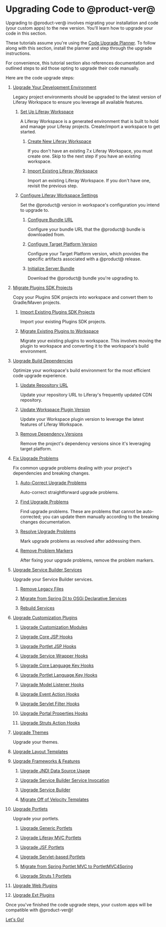 # Upgrading Code to @product-ver@

Upgrading to @product-ver@ involves migrating your installation and code (your
custom apps) to the new version. You'll learn how to upgrade your code in this
section.

These tutorials assume you're using the
[Code Upgrade Planner](/docs/reference/7-2/-/knowledge_base/r/code-upgrade-planner).
To follow along with this section, install the planner and step through the
upgrade instructions.

For convenience, this tutorial section also references documentation and
outlined steps to aid those opting to upgrade their code manually.

Here are the code upgrade steps:

1.  [Upgrade Your Development Environment](/docs/tutorials/7-2/-/knowledge_base/t/upgrading-your-development-environment)

    Legacy project environments should be upgraded to the latest version of
    Liferay Workspace to ensure you leverage all available features.

    1.  [Set Up Liferay Workspace](/docs/tutorials/7-2/-/knowledge_base/t/upgrading-your-development-environment#setting-up-liferay-workspace)

        A Liferay Workspace is a generated environment that is built to hold
        and manage your Liferay projects. Create/import a workspace to get
        started.

        1.  [Create New Liferay Workspace](/docs/tutorials/7-2/-/knowledge_base/t/upgrading-your-development-environment#creating-new-liferay-workspace) <!--commandId="create_new_liferay_workspace"-->

            If you don't have an existing 7.x Liferay Workspace, you must create
            one. Skip to the next step if you have an existing workspace.

        2.  [Import Existing Liferay Workspace](/docs/tutorials/7-2/-/knowledge_base/t/upgrading-your-development-environment#importing-existing-liferay-workspace)

            Import an existing Liferay Workspace. If you don't have one, revisit
            the previous step.

    2.  [Configure Liferay Workspace Settings](/docs/tutorials/7-2/-/knowledge_base/t/upgrading-your-development-environment#configuring-liferay-workspace)

        Set the @product@ version in workspace's configuration you intend to
        upgrade to.

        1.  [Configure Bundle URL](/docs/tutorials/7-2/-/knowledge_base/t/upgrading-your-development-environment#configuring-bundle-url)

            Configure your bundle URL that the @product@ bundle is downloaded
            from.

        2.  [Configure Target Platform Version](/docs/tutorials/7-2/-/knowledge_base/t/upgrading-your-development-environment#configuring-target-platform-version)

            Configure your Target Platform version, which provides the specific
            artifacts associated with a @product@ release.

        3.  [Initialize Server Bundle](/docs/tutorials/7-2/-/knowledge_base/t/upgrading-your-development-environment#initializing-server-bundle)

            Download the @product@ bundle you're upgrading to.

2.  [Migrate Plugins SDK Projects](/docs/tutorials/7-2/-/knowledge_base/t/migrating-plugins-sdk-projects-to-liferay-workspace)

    Copy your Plugins SDK projects into workspace and convert them to
    Gradle/Maven projects.

    1.  [Import Existing Plugins SDK Projects](/docs/tutorials/7-2/-/knowledge_base/t/migrating-plugins-sdk-projects-to-liferay-workspace#importing-existing-plugins-sdk-projects)

        Import your existing Plugins SDK projects.

    2.  [Migrate Existing Plugins to Workspace](/docs/tutorials/7-2/-/knowledge_base/t/migrating-plugins-sdk-projects-to-liferay-workspace#migrating-existing-plugins-to-workspace)

        Migrate your existing plugins to workspace. This involves moving the
        plugin to workspace and converting it to the workspace's build
        environment.

3.  [Upgrade Build Dependencies](/docs/tutorials/7-2/-/knowledge_base/t/upgrading-build-dependencies)

    Optimize your workspace's build environment for the most efficient code
    upgrade experience.

    1.  [Update Repository URL](/docs/tutorials/7-2/-/knowledge_base/t/upgrading-build-dependencies#updating-the-repository-url)

        Update your repository URL to Liferay's frequently updated CDN
        repository.

    2.  [Update Workspace Plugin Version](/docs/tutorials/7-2/-/knowledge_base/t/upgrading-build-dependencies#updating-the-workspace-plugin-version)

        Update your Workspace plugin version to leverage the latest features of
        Liferay Workspace.

    3.  [Remove Dependency Versions](/docs/tutorials/7-2/-/knowledge_base/t/upgrading-build-dependencies#removing-the-projects-dependency-versions)

        Remove the project's dependency versions since it's leveraging target
        platform.

4.  [Fix Upgrade Problems](/docs/tutorials/7-2/-/knowledge_base/t/fixing-upgrade-problems)

    Fix common upgrade problems dealing with your project's dependencies and
    breaking changes.

    1.  [Auto-Correct Upgrade Problems](/docs/tutorials/7-2/-/knowledge_base/t/fixing-upgrade-problems#auto-correcting-upgrade-problems)

        Auto-correct straightforward upgrade problems.

    2.  [Find Upgrade Problems](/docs/tutorials/7-2/-/knowledge_base/t/fixing-upgrade-problems#finding-upgrade-problems)

        Find upgrade problems. These are problems that cannot be auto-corrected;
        you can update them manually according to the breaking changes
        documentation.

    3.  [Resolve Upgrade Problems](/docs/tutorials/7-2/-/knowledge_base/t/fixing-upgrade-problems#resolving-upgrade-problems)

        Mark upgrade problems as resolved after addressing them.

    4.  [Remove Problem Markers](/docs/tutorials/7-2/-/knowledge_base/t/fixing-upgrade-problems#removing-problem-markers)

        After fixing your upgrade problems, remove the problem markers.

5.  [Upgrade Service Builder Services]()

    Upgrade your Service Builder services.

    1.  [Remove Legacy Files]()

    2.  [Migrate from Spring DI to OSGi Declarative Services](/docs/tutorials/7-2/-/knowledge_base/t/converting-a-service-builder-module-from-spring-di-to-osgi-ds)

    3.  [Rebuild Services]()

6.  [Upgrade Customization Plugins](/docs/tutorials/7-2/-/knowledge_base/t/upgrading-customization-plugins)

    1.  [Upgrade Customization Modules]()

    2.  [Upgrade Core JSP Hooks](/docs/tutorials/7-2/-/knowledge_base/t/upgrading-core-jsp-hooks)

    3.  [Upgrade Portlet JSP Hooks](/docs/tutorials/7-2/-/knowledge_base/t/upgrading-portlet-jsp-hooks)

    4.  [Upgrade Service Wrapper Hooks](/docs/tutorials/7-2/-/knowledge_base/t/upgrading-service-wrapper-hooks)

    5.  [Upgrade Core Language Key Hooks](/docs/tutorials/7-2/-/knowledge_base/t/upgrading-core-language-key-hooks)

    6.  [Upgrade Portlet Language Key Hooks](/docs/tutorials/7-2/-/knowledge_base/t/upgrading-portlet-language-key-hooks)

    7.  [Upgrade Model Listener Hooks](/docs/tutorials/7-2/-/knowledge_base/t/upgrading-model-listener-hooks)

    8.  [Upgrade Event Action Hooks](/docs/tutorials/7-2/-/knowledge_base/t/upgrading-event-action-hooks)

    9.  [Upgrade Servlet Filter Hooks](/docs/tutorials/7-2/-/knowledge_base/t/upgrading-servlet-filter-hooks)

    10. [Upgrade Portal Properties Hooks](/docs/tutorials/7-2/-/knowledge_base/t/upgrading-override-extension-hooks)

    11. [Upgrade Struts Action Hooks](/docs/tutorials/7-2/-/knowledge_base/t/upgrading-struts-action-hooks)

7.  [Upgrade Themes]()

    Upgrade your themes.

8.  [Upgrade Layout Templates]()

9.  [Upgrade Frameworks & Features]()

    1.  [Upgrade JNDI Data Source Usage]()

    2.  [Upgrade Service Builder Service Invocation]()

    3.  [Upgrade Service Builder]()

    4.  [Migrate Off of Velocity Templates]()

10. [Upgrade Portlets](/docs/tutorials/7-2/-/knowledge_base/t/upgrading-portlets)

    Upgrade your portlets.

    1.  [Upgrade Generic Portlets](/docs/tutorials/7-2/-/knowledge_base/t/upgrading-a-genericportlet)

    2.  [Upgrade Liferay MVC Portlets](/docs/tutorials/7-2/-/knowledge_base/t/upgrading-a-liferay-mvc-portlet)

    3.  [Upgrade JSF Portlets](/docs/tutorials/7-2/-/knowledge_base/t/upgrading-a-liferay-jsf-portlet)

    4.  [Upgrade Servlet-based Portlets](/docs/tutorials/7-2/-/knowledge_base/t/upgrading-a-servlet-based-portlet)

    5.  [Migrate from Spring Portlet MVC to PortletMVC4Spring]()

    6.  [Upgrade Struts 1 Portlets](/docs/tutorials/7-2/-/knowledge_base/t/upgrading-a-struts-1-portlet)

11.  [Upgrade Web Plugins]()

12.  [Upgrade Ext Plugins]()



Once you've finished the code upgrade steps, your custom apps will be compatible
with @product-ver@!

<a class="go-link btn btn-primary" href="/docs/7-2/tutorials/-/knowledge_base/t/upgrading-your-development-environment">Let's Go!<span class="icon-circle-arrow-right"></span></a>

